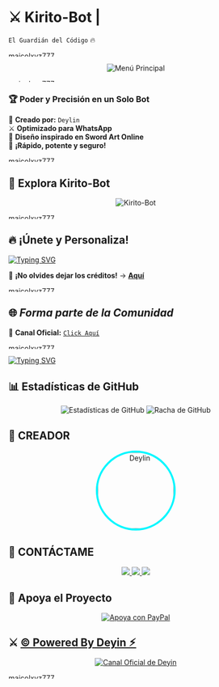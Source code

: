 
# ⚔️ **Kirito-Bot** | 
`El Guardián del Código` 🔥 

<a href="https://media.tenor.com/0y8yGK559cAAAAAM/flames-twin.gif"><img
src="https://media.tenor.com/0y8yGK559cAAAAAM/flames-twin.gif" width="350" height="10" alt="maicolxyz777"/></a>
<p align="center">
  <img src="https://tinyurl.com/2yeaghq8" alt="Menú Principal">
</p>  

<a href="https://media.tenor.com/0y8yGK559cAAAAAM/flames-twin.gif"><img
src="https://media.tenor.com/0y8yGK559cAAAAAM/flames-twin.gif" width="350" height="5" alt="maicolxyz777"/></a>

### 🏆 **Poder y Precisión en un Solo Bot**  
📌 **Creado por:** `Deylin`  
⚔ **Optimizado para WhatsApp**  
🔮 **Diseño inspirado en Sword Art Online**  
🚀 **¡Rápido, potente y seguro!**  

<a href="https://media.tenor.com/0y8yGK559cAAAAAM/flames-twin.gif"><img
src="https://media.tenor.com/0y8yGK559cAAAAAM/flames-twin.gif" width="350" height="10" alt="maicolxyz777"/></a>
## 🚀 **Explora Kirito-Bot**  
<p align="center">
  <img src="https://qu.ax/SuZFt.jpg" alt="Kirito-Bot">
</p>  

<a href="https://media.tenor.com/0y8yGK559cAAAAAM/flames-twin.gif"><img
src="https://media.tenor.com/0y8yGK559cAAAAAM/flames-twin.gif" width="350" height="10" alt="maicolxyz777"/></a>
## 🔥 **¡Únete y Personaliza!**  
<a href="https://github.com/deylinqff">
  <img src="https://readme-typing-svg.herokuapp.com?font=Fira+Code&duration=4000&pause=1000&color=0099FF&width=435&lines=⚔️+CLONA+EL+REPOSITORIO+Y+MODIFÍCALO+⚔️" alt="Typing SVG">
</a>  

📢 **¡No olvides dejar los créditos!** → [**Aquí**](https://github.com/deylinqff/Kirito_Bot/fork)  

<a href="https://media.tenor.com/0y8yGK559cAAAAAM/flames-twin.gif"><img
src="https://media.tenor.com/0y8yGK559cAAAAAM/flames-twin.gif" width="350" height="10" alt="maicolxyz777"/></a>

## 🌐 ***Forma parte de la Comunidad*** 
💬 **Canal Oficial:** [`Click Aquí`](https://whatsapp.com/channel/0029VawF8fBBvvsktcInIz3m)  

<a href="https://media.tenor.com/0y8yGK559cAAAAAM/flames-twin.gif"><img
src="https://media.tenor.com/0y8yGK559cAAAAAM/flames-twin.gif" width="350" height="10" alt="maicolxyz777"/></a>

[![Typing SVG](https://readme-typing-svg.demolab.com?font=Fira+Code&pause=400&color=00CCFF&lines=✨+Espero+que+disfrutes+este+repositorio;💙+Creado+con+dedicación;⚔️+By+Mr.|Deyin+🌠🚀)](https://git.io/typing-svg)  

## 📊 **Estadísticas de GitHub**

<p align="center">
  <img src="https://github-readme-stats.vercel.app/api?username=deylinqff&repo=Kirito-Bot-MD&show_icons=true&theme=radical&hide_border=true" alt="Estadísticas de GitHub">
  <img src="https://github-readme-streak-stats.herokuapp.com/?user=deylinqff&repo=Kirito-Bot-MD&theme=radical&hide_border=true" alt="Racha de GitHub">
</p>

## 🌟 **CREADOR**

<p align="center">
  <a href="https://github.com/deylinqff" target="_blank">
    <img src="https://github.com/deylinqff.png" width="150" height="150" alt="Deylin" style="border-radius: 50%; border: 4px solid #00F7FF;"/>
  </a>
</p>

## 👑 **CONTÁCTAME**

<p align="center">
  <a href="https://github.com/deylinqff">
    <img src="https://img.shields.io/badge/GitHub-Deylinqff-181717?style=for-the-badge&logo=github">
  </a>
  <a href="https://wa.me/50488198573">
    <img src="https://img.shields.io/badge/WhatsApp-Contactar-25D366?style=for-the-badge&logo=whatsapp">
  </a>
  <a href="mailto:deylibaquedano801@gmail.com">
    <img src="https://img.shields.io/badge/Email-Enviame%20un%20un%20correo-EA4335?style=for-the-badge&logo=gmail">
  </a>
</p>

## 🎯 **Apoya el Proyecto**

<p align="center">
  <a href="mailto:ninopina10@gmail.com">
    <img src="https://img.shields.io/badge/Apoya+a+kirito+en+PayPal-000000?style=for-the-badge&logo=paypal&logoColor=white" alt="Apoya con PayPal" />
  </a>
</p>

## ⚔️ [© Powered By Deyin ⚡︎](https://Wa.me/50488198573)

<p align="center">
  <a href="https://whatsapp.com/channel/0029VawF8fBBvvsktcInIz3m" target="_blank">
    <img src="https://img.shields.io/badge/©%20Powered%20By%20Deyin-000000?style=for-the-badge&logo=whatsapp&logoColor=white" alt="Canal Oficial de Deyin">
  </a>
</p>

<a href="https://media.tenor.com/0y8yGK559cAAAAAM/flames-twin.gif"><img
src="https://media.tenor.com/0y8yGK559cAAAAAM/flames-twin.gif" width="350" height="10" alt="maicolxyz777"/></a>
